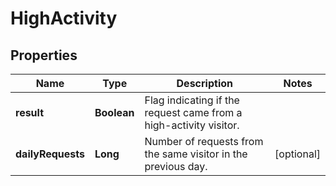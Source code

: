 

# HighActivity


## Properties

| Name | Type | Description | Notes |
|------------ | ------------- | ------------- | -------------|
|**result** | **Boolean** | Flag indicating if the request came from a high-activity visitor. |  |
|**dailyRequests** | **Long** | Number of requests from the same visitor in the previous day. |  [optional] |



